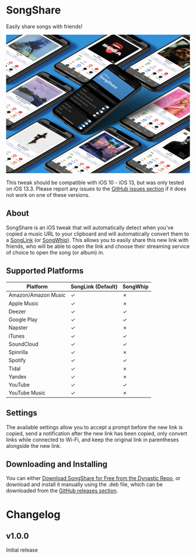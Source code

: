 # SongShare
Easily share songs with friends!

[![Banner](https://github.com/JeffResc/SongShare/raw/master/_assets/Banner.png)](#)

This tweak should be compatible with iOS 10 - iOS 13, but was only tested on iOS 13.3.
Please report any issues to the [GitHub issues section](https://github.com/JeffResc/SongShare/issues) if it does not work on one of these versions.

## About
SongShare is an iOS tweak that will automatically detect when you’ve copied a music URL to your clipboard and will automatically convert them to a [SongLink](https://odesli.co/) (or [SongWhip](https://songwhip.com/)). This allows you to easily share this new link with friends, who will be able to open the link and choose their streaming service of choice to open the song (or album) in.

## Supported Platforms
| Platform            | SongLink (Default) | SongWhip |
|---------------------|--------------------|----------|
| Amazon/Amazon Music | ✓                  | ✗        |
| Apple Music         | ✓                  | ✗        |
| Deezer              | ✓                  | ✓        |
| Google Play         | ✓                  | ✓        |
| Napster             | ✓                  | ✗        |
| iTunes              | ✓                  | ✓        |
| SoundCloud          | ✓                  | ✓        |
| Spinrilla           | ✓                  | ✗        |
| Spotify             | ✓                  | ✓        |
| Tidal               | ✓                  | ✗        |
| Yandex              | ✓                  | ✗        |
| YouTube             | ✓                  | ✓        |
| YouTube Music       | ✓                  | ✗        |

## Settings
The available settings allow you to accept a prompt before the new link is copied, send a notification after the new link has been copied, only convert links while connected to Wi-Fi, and keep the original link in parentheses alongside the new link.

## Downloading and Installing
You can either [Download SongShare for Free from the Dynastic Repo](https://repo.dynastic.co/package/dev.jeffresc.songshare), or download and install it manually using the .deb file, which can be downloaded from the [GitHub releases section](https://github.com/JeffResc/SongShare/releases).

# Changelog
## v1.0.0
Initial release
